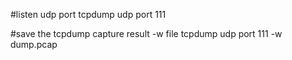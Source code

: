 #listen udp port
tcpdump udp port 111


#save the tcpdump capture result -w file
tcpdump udp port 111 -w dump.pcap
